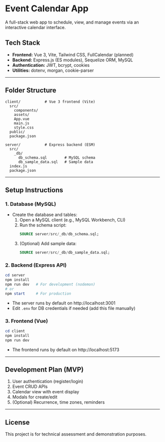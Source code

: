 # Event Calendar App

A full-stack web app to schedule, view, and manage events via an interactive calendar interface.

## Tech Stack

- **Frontend:** Vue 3, Vite, Tailwind CSS, FullCalendar (planned)
- **Backend:** Express.js (ES modules), Sequelize ORM, MySQL
- **Authentication:** JWT, bcrypt, cookies
- **Utilities:** dotenv, morgan, cookie-parser

---

## Folder Structure

```
client/           # Vue 3 frontend (Vite)
  src/
    components/
    assets/
    App.vue
    main.js
    style.css
  public/
  package.json

server/           # Express backend (ESM)
  src/
    _db/
      db_schema.sql        # MySQL schema
      db_sample_data.sql   # Sample data
  index.js
  package.json
```

---

## Setup Instructions

### 1. Database (MySQL)

- Create the database and tables:
  1. Open a MySQL client (e.g., MySQL Workbench, CLI)
  2. Run the schema script:
     ```sql
     SOURCE server/src/_db/db_schema.sql;
     ```
  3. (Optional) Add sample data:
     ```sql
     SOURCE server/src/_db/db_sample_data.sql;
     ```

### 2. Backend (Express API)

```powershell
cd server
npm install
npm run dev   # For development (nodemon)
# or
npm start     # For production
```

- The server runs by default on http://localhost:3001
- Edit `.env` for DB credentials if needed (add this file manually)

### 3. Frontend (Vue)

```powershell
cd client
npm install
npm run dev
```

- The frontend runs by default on http://localhost:5173

---

## Development Plan (MVP)

1. User authentication (register/login)
2. Event CRUD APIs
3. Calendar view with event display
4. Modals for create/edit
5. (Optional) Recurrence, time zones, reminders

---

## License

This project is for technical assessment and demonstration purposes.
